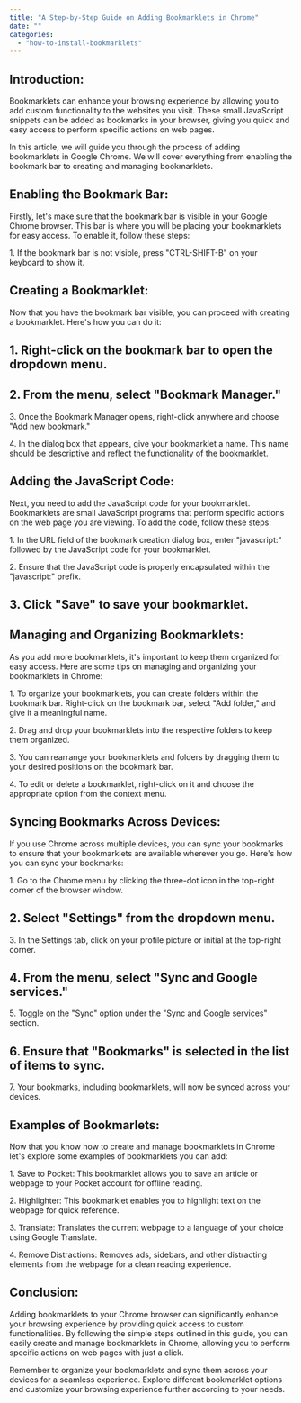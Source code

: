 ```yaml
---
title: "A Step-by-Step Guide on Adding Bookmarklets in Chrome"
date: ""
categories: 
  - "how-to-install-bookmarklets"
---
```


## Introduction:

Bookmarklets can enhance your browsing experience by allowing you to add custom functionality to the websites you visit. These small JavaScript snippets can be added as bookmarks in your browser, giving you quick and easy access to perform specific actions on web pages.

In this article, we will guide you through the process of adding bookmarklets in Google Chrome. We will cover everything from enabling the bookmark bar to creating and managing bookmarklets.

## Enabling the Bookmark Bar:

Firstly, let's make sure that the bookmark bar is visible in your Google Chrome browser. This bar is where you will be placing your bookmarklets for easy access. To enable it, follow these steps:

1\. If the bookmark bar is not visible, press "CTRL-SHIFT-B" on your keyboard to show it.

## Creating a Bookmarklet:

Now that you have the bookmark bar visible, you can proceed with creating a bookmarklet. Here's how you can do it:

## 1\. Right-click on the bookmark bar to open the dropdown menu.

## 2\. From the menu, select "Bookmark Manager."

3\. Once the Bookmark Manager opens, right-click anywhere and choose "Add new bookmark."

4\. In the dialog box that appears, give your bookmarklet a name. This name should be descriptive and reflect the functionality of the bookmarklet.

## Adding the JavaScript Code:

Next, you need to add the JavaScript code for your bookmarklet. Bookmarklets are small JavaScript programs that perform specific actions on the web page you are viewing. To add the code, follow these steps:

1\. In the URL field of the bookmark creation dialog box, enter "javascript:" followed by the JavaScript code for your bookmarklet.

2\. Ensure that the JavaScript code is properly encapsulated within the "javascript:" prefix.

## 3\. Click "Save" to save your bookmarklet.

## Managing and Organizing Bookmarklets:

As you add more bookmarklets, it's important to keep them organized for easy access. Here are some tips on managing and organizing your bookmarklets in Chrome:

1\. To organize your bookmarklets, you can create folders within the bookmark bar. Right-click on the bookmark bar, select "Add folder," and give it a meaningful name.

2\. Drag and drop your bookmarklets into the respective folders to keep them organized.

3\. You can rearrange your bookmarklets and folders by dragging them to your desired positions on the bookmark bar.

4\. To edit or delete a bookmarklet, right-click on it and choose the appropriate option from the context menu.

## Syncing Bookmarks Across Devices:

If you use Chrome across multiple devices, you can sync your bookmarks to ensure that your bookmarklets are available wherever you go. Here's how you can sync your bookmarks:

1\. Go to the Chrome menu by clicking the three-dot icon in the top-right corner of the browser window.

## 2\. Select "Settings" from the dropdown menu.

3\. In the Settings tab, click on your profile picture or initial at the top-right corner.

## 4\. From the menu, select "Sync and Google services."

5\. Toggle on the "Sync" option under the "Sync and Google services" section.

## 6\. Ensure that "Bookmarks" is selected in the list of items to sync.

7\. Your bookmarks, including bookmarklets, will now be synced across your devices.

## Examples of Bookmarlets:

Now that you know how to create and manage bookmarklets in Chrome let's explore some examples of bookmarklets you can add:

1\. Save to Pocket: This bookmarklet allows you to save an article or webpage to your Pocket account for offline reading.

2\. Highlighter: This bookmarklet enables you to highlight text on the webpage for quick reference.

3\. Translate: Translates the current webpage to a language of your choice using Google Translate.

4\. Remove Distractions: Removes ads, sidebars, and other distracting elements from the webpage for a clean reading experience.

## Conclusion:

Adding bookmarklets to your Chrome browser can significantly enhance your browsing experience by providing quick access to custom functionalities. By following the simple steps outlined in this guide, you can easily create and manage bookmarklets in Chrome, allowing you to perform specific actions on web pages with just a click.

Remember to organize your bookmarklets and sync them across your devices for a seamless experience. Explore different bookmarklet options and customize your browsing experience further according to your needs.
